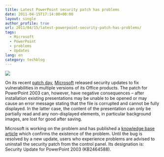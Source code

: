 ```yaml
---
title: Latest PowerPoint security patch has problems
date: 2011-04-15T17:14:00+00:00
layout: single
author_profile: true
url: 2011/04/15/latest-powerpoint-security-patch-has-problems/
tags:
  - Microsoft
  - PowerPoint
  - problems
  - Updates
lang: en
category: techblog
---
```

[![](http://2.bp.blogspot.com/-tP2seeTs9SY/Tah1siDgPEI/AAAAAAAAD2Y/eIs5GyHfDMY/s1600/Microsoft_Logo200-c869929fb4569dc8.png)](http://2.bp.blogspot.com/-tP2seeTs9SY/Tah1siDgPEI/AAAAAAAAD2Y/eIs5GyHfDMY/s1600/Microsoft_Logo200-c869929fb4569dc8.png)

On its recent [patch day](http://www.h-online.com/news/item/Microsoft-s-record-Patch-Tuesday-1226887.html), [Microsoft](http://www.microsoft.com/) released security updates to fix vulnerabilities in multiple versions of its Office products. The patch for PowerPoint 2003 can, however, have negative consequences – after installation existing presentations may be unable to be opened or may cause an error message stating that the file is corrupted and cannot be fully displayed. In the latter case, the content of the presentation can only be partially read and any non-displayed elements, in particular background images, are lost for good after saving.

Microsoft is working on the problem and has published a [knowledge base article](http://support.microsoft.com/kb/2464588) which confirms the existence of the problem. Until the bug is resolved by a new update, users who experience problems are advised to uninstall the security patch from the control panel. Its designation is: Security Update for PowerPoint 2003 (KB2464588).